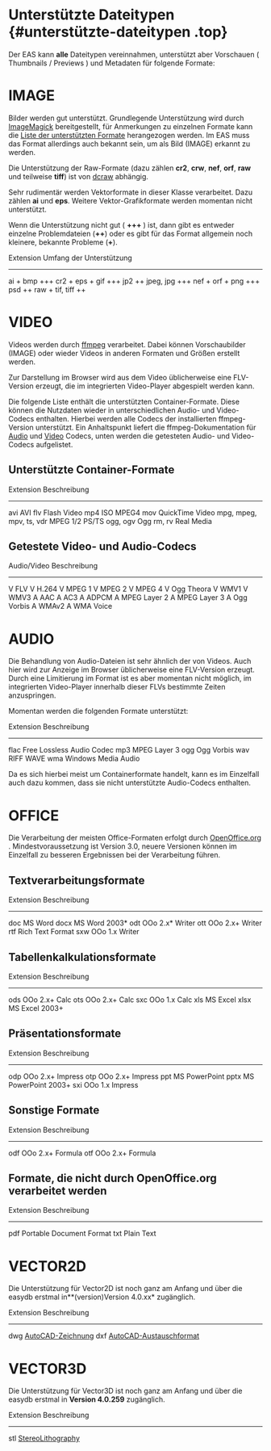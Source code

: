 Unterstützte Dateitypen {#unterstützte-dateitypen .top}
=======================

Der EAS kann <b>alle</b> Dateitypen vereinnahmen, unterstützt aber
Vorschauen ( Thumbnails / Previews ) und Metadaten für folgende Formate:

IMAGE
=====

Bilder werden gut unterstützt. Grundlegende Unterstützung wird durch
[ImageMagick](http://imagemagick.org/) bereitgestellt, für Anmerkungen
zu einzelnen Formate kann die [Liste der unterstützten
Formate](http://imagemagick.org/script/formats.php) herangezogen werden.
Im EAS muss das Format allerdings auch bekannt sein, um als Bild (IMAGE)
erkannt zu werden.

Die Unterstützung der Raw-Formate (dazu zählen **cr2**, **crw**,
**nef**, **orf**, **raw** und teilweise **tiff**) ist von
[dcraw](http://www.cybercom.net/~dcoffin/dcraw/) abhängig.

Sehr rudimentär werden Vektorformate in dieser Klasse verarbeitet. Dazu
zählen **ai** und **eps**. Weitere Vektor-Grafikformate werden momentan
nicht unterstützt.

Wenn die Unterstützung nicht gut ( **+++** ) ist, dann gibt es entweder
einzelne Problemdateien (**++**) oder es gibt für das Format allgemein noch
kleinere, bekannte Probleme (**+**).

  Extension   Umfang der Unterstützung
  ----------- ------------------------
  ai          +
  bmp         +++
  cr2         +
  eps         +
  gif         +++
  jp2         ++
  jpeg, jpg   +++
  nef         +
  orf         +
  png         +++
  psd         ++
  raw         +
  tif, tiff   ++

VIDEO
=====

Videos werden durch [ffmpeg](http://ffmpeg.org/) verarbeitet. Dabei
können Vorschaubilder (IMAGE) oder wieder Videos in anderen Formaten und Größen
erstellt werden.

Zur Darstellung im Browser wird aus dem Video üblicherweise eine
FLV-Version erzeugt, die im integrierten Video-Player abgespielt werden
kann.

Die folgende Liste enthält die unterstützten Container-Formate. Diese
können die Nutzdaten wieder in unterschiedlichen Audio- und Video-Codecs
enthalten. Hierbei werden alle Codecs der installierten ffmpeg-Version
unterstützt. Ein Anhaltspunkt liefert die ffmpeg-Dokumentation für
[Audio](http://ffmpeg.org/general.html\#Audio-Codecs)
und [Video](http://ffmpeg.org/general.html#Video-Codecs) Codecs, unten
werden die getesteten Audio- und Video-Codecs aufgelistet.

Unterstützte Container-Formate
------------------------------

  Extension               Beschreibung
  ----------------------- ------------
  avi                     AVI
  flv                     Flash Video
  mp4                     ISO MPEG4
  mov                     QuickTime Video
  mpg, mpeg, mpv, ts, vdr MPEG 1/2 PS/TS
  ogg, ogv                Ogg
  rm, rv                  Real Media

Getestete Video- und Audio-Codecs
---------------------------------

  Audio/Video   Beschreibung
  ----------- ------------
  V           FLV
  V           H.264
  V           MPEG 1
  V           MPEG 2
  V           MPEG 4
  V           Ogg Theora
  V           WMV1
  V           WMV3
  A           AAC
  A           AC3
  A           ADPCM
  A           MPEG Layer 2
  A           MPEG Layer 3
  A           Ogg Vorbis
  A           WMAv2
  A           WMA Voice

AUDIO
=====

Die Behandlung von Audio-Dateien ist sehr ähnlich der von Videos. Auch
hier wird zur Anzeige im Browser üblicherweise eine FLV-Version erzeugt.
Durch eine Limitierung im Format ist es aber momentan nicht möglich, im
integrierten Video-Player innerhalb dieser FLVs bestimmte Zeiten
anzuspringen.

Momentan werden die folgenden Formate unterstützt:

  Extension   Beschreibung
  ----------- ------------
  flac        Free Lossless Audio Codec
  mp3         MPEG Layer 3
  ogg         Ogg Vorbis
  wav         RIFF WAVE
  wma         Windows Media Audio

Da es sich hierbei meist um Containerformate handelt, kann es im
Einzelfall auch dazu kommen, dass sie nicht unterstützte Audio-Codecs
enthalten.

OFFICE
======

Die Verarbeitung der meisten Office-Formaten erfolgt durch
[OpenOffice.org](http://de.openoffice.org/) . Mindestvoraussetzung ist
Version 3.0, neuere Versionen können im Einzelfall zu besseren
Ergebnissen bei der Verarbeitung führen.

Textverarbeitungsformate
------------------------

  Extension   Beschreibung
  ----------- ------------
  doc         MS Word
  docx        MS Word 2003*
  odt         OOo 2.x* Writer
  ott         OOo 2.x+ Writer
  rtf         Rich Text Format
  sxw         OOo 1.x Writer

Tabellenkalkulationsformate
---------------------------

  Extension   Beschreibung
  ----------- ------------
  ods         OOo 2.x+ Calc
  ots         OOo 2.x+ Calc
  sxc         OOo 1.x Calc
  xls         MS Excel
  xlsx         MS Excel 2003+

Präsentationsformate
--------------------

  Extension   Beschreibung
  ----------- ------------
  odp         OOo 2.x+ Impress
  otp         OOo 2.x+ Impress
  ppt         MS PowerPoint
  pptx         MS PowerPoint 2003+
  sxi         OOo 1.x Impress

Sonstige Formate
----------------

  Extension   Beschreibung
  ----------- ------------
  odf         OOo 2.x+ Formula
  otf         OOo 2.x+ Formula

Formate, die nicht durch OpenOffice.org verarbeitet werden
----------------------------------------------------------

 Extension Beschreibung
 --------- ------------
 pdf       Portable Document Format
 txt       Plain Text

VECTOR2D
========

Die Unterstützung für Vector2D ist noch ganz am Anfang und über die
easydb erstmal in**(version)Version 4.0.xx\* zugänglich.

  Extension   Beschreibung
  ----------- ----------------------------------------------------------------------
  dwg         [AutoCAD-Zeichnung](https://de.wikipedia.org/wiki/AutoCAD#DWG)
  dxf         [AutoCAD-Austauschformat](https://de.wikipedia.org/wiki/AutoCAD#DXF)

VECTOR3D
========

Die Unterstützung für Vector3D ist noch ganz am Anfang und über die
easydb erstmal in **Version 4.0.259** zugänglich.

  Extension   Beschreibung
  ----------- -------------------------------------------------------------------------
  stl         [StereoLithography](http://en.wikipedia.org/wiki/STL_%28file_format%29)



